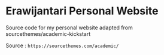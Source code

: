 # Erawijantari Personal Website
Source code for my personal website adapted from sourcethemes/academic-kickstart

Source : `https://sourcethemes.com/academic/`
